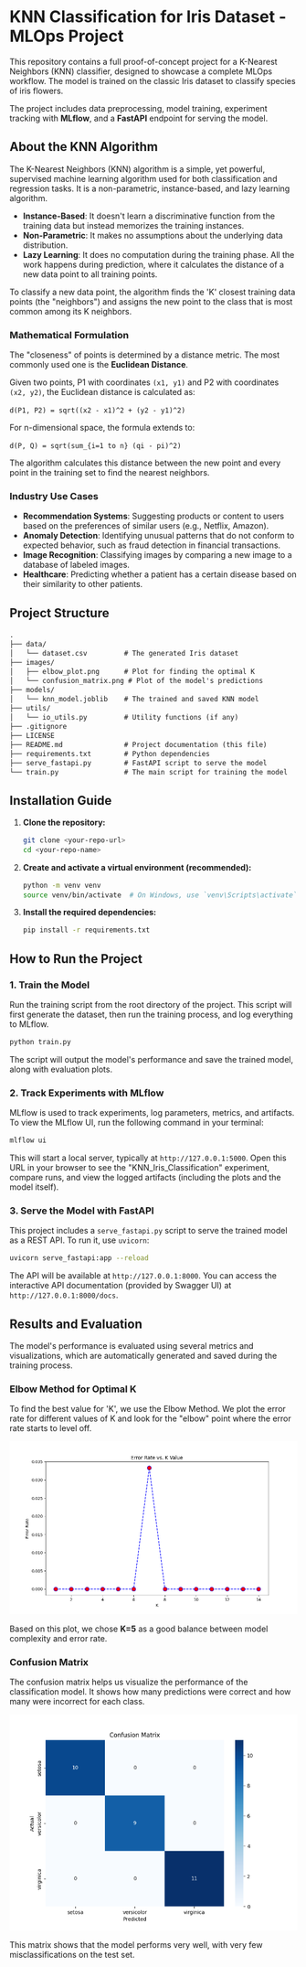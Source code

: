 # KNN Classification for Iris Dataset - MLOps Project

This repository contains a full proof-of-concept project for a K-Nearest Neighbors (KNN) classifier, designed to showcase a complete MLOps workflow. The model is trained on the classic Iris dataset to classify species of iris flowers.

The project includes data preprocessing, model training, experiment tracking with **MLflow**, and a **FastAPI** endpoint for serving the model.

## About the KNN Algorithm

The K-Nearest Neighbors (KNN) algorithm is a simple, yet powerful, supervised machine learning algorithm used for both classification and regression tasks. It is a non-parametric, instance-based, and lazy learning algorithm.

-   **Instance-Based**: It doesn't learn a discriminative function from the training data but instead memorizes the training instances.
-   **Non-Parametric**: It makes no assumptions about the underlying data distribution.
-   **Lazy Learning**: It does no computation during the training phase. All the work happens during prediction, where it calculates the distance of a new data point to all training points.

To classify a new data point, the algorithm finds the 'K' closest training data points (the "neighbors") and assigns the new point to the class that is most common among its K neighbors.

### Mathematical Formulation

The "closeness" of points is determined by a distance metric. The most commonly used one is the **Euclidean Distance**.

Given two points, P1 with coordinates `(x1, y1)` and P2 with coordinates `(x2, y2)`, the Euclidean distance is calculated as:

`d(P1, P2) = sqrt((x2 - x1)^2 + (y2 - y1)^2)`

For n-dimensional space, the formula extends to:

`d(P, Q) = sqrt(sum_{i=1 to n} (qi - pi)^2)`

The algorithm calculates this distance between the new point and every point in the training set to find the nearest neighbors.

### Industry Use Cases

-   **Recommendation Systems**: Suggesting products or content to users based on the preferences of similar users (e.g., Netflix, Amazon).
-   **Anomaly Detection**: Identifying unusual patterns that do not conform to expected behavior, such as fraud detection in financial transactions.
-   **Image Recognition**: Classifying images by comparing a new image to a database of labeled images.
-   **Healthcare**: Predicting whether a patient has a certain disease based on their similarity to other patients.

## Project Structure

```
.
├── data/
│   └── dataset.csv         # The generated Iris dataset
├── images/
│   ├── elbow_plot.png      # Plot for finding the optimal K
│   └── confusion_matrix.png # Plot of the model's predictions
├── models/
│   └── knn_model.joblib    # The trained and saved KNN model
├── utils/
│   └── io_utils.py         # Utility functions (if any)
├── .gitignore
├── LICENSE
├── README.md               # Project documentation (this file)
├── requirements.txt        # Python dependencies
├── serve_fastapi.py        # FastAPI script to serve the model
└── train.py                # The main script for training the model
```

## Installation Guide

1.  **Clone the repository:**
    ```bash
    git clone <your-repo-url>
    cd <your-repo-name>
    ```

2.  **Create and activate a virtual environment (recommended):**
    ```bash
    python -m venv venv
    source venv/bin/activate  # On Windows, use `venv\Scripts\activate`
    ```

3.  **Install the required dependencies:**
    ```bash
    pip install -r requirements.txt
    ```

## How to Run the Project

### 1. Train the Model

Run the training script from the root directory of the project. This script will first generate the dataset, then run the training process, and log everything to MLflow.

```bash
python train.py
```

The script will output the model's performance and save the trained model, along with evaluation plots.

### 2. Track Experiments with MLflow

MLflow is used to track experiments, log parameters, metrics, and artifacts. To view the MLflow UI, run the following command in your terminal:

```bash
mlflow ui
```

This will start a local server, typically at `http://127.0.0.1:5000`. Open this URL in your browser to see the "KNN_Iris_Classification" experiment, compare runs, and view the logged artifacts (including the plots and the model itself).

### 3. Serve the Model with FastAPI

This project includes a `serve_fastapi.py` script to serve the trained model as a REST API. To run it, use `uvicorn`:

```bash
uvicorn serve_fastapi:app --reload
```

The API will be available at `http://127.0.0.1:8000`. You can access the interactive API documentation (provided by Swagger UI) at `http://127.0.0.1:8000/docs`.

## Results and Evaluation

The model's performance is evaluated using several metrics and visualizations, which are automatically generated and saved during the training process.

### Elbow Method for Optimal K

To find the best value for 'K', we use the Elbow Method. We plot the error rate for different values of K and look for the "elbow" point where the error rate starts to level off.

![Elbow Method Plot](images/elbow_plot.png)

Based on this plot, we chose **K=5** as a good balance between model complexity and error rate.

### Confusion Matrix

The confusion matrix helps us visualize the performance of the classification model. It shows how many predictions were correct and how many were incorrect for each class.

![Confusion Matrix](images/confusion_matrix.png)

This matrix shows that the model performs very well, with very few misclassifications on the test set.